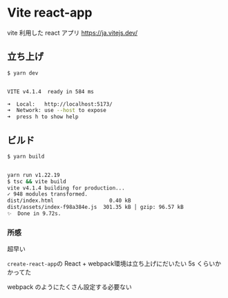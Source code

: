# Vite react-app
vite 利用した react アプリ
https://ja.vitejs.dev/

## 立ち上げ
```sh
$ yarn dev


VITE v4.1.4  ready in 584 ms

➜  Local:   http://localhost:5173/
➜  Network: use --host to expose
➜  press h to show help
```

## ビルド
```sh
$ yarn build


yarn run v1.22.19
$ tsc && vite build
vite v4.1.4 building for production...
✓ 948 modules transformed.
dist/index.html                  0.40 kB
dist/assets/index-f98a384e.js  301.35 kB │ gzip: 96.57 kB
✨  Done in 9.72s.
```

### 所感
超早い

`create-react-app`の React + webpack環境は立ち上げにだいたい 5s くらいかかってた

webpack のようにたくさん設定する必要ない